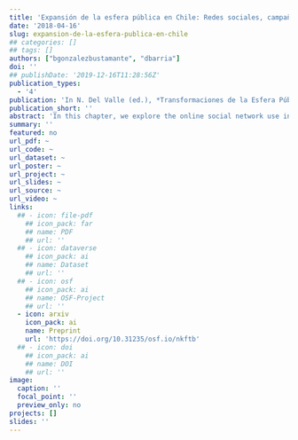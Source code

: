 ```yaml
---
title: 'Expansión de la esfera pública en Chile: Redes sociales, campañas electorales y participación digital'
date: '2018-04-16'
slug: expansion-de-la-esfera-publica-en-chile
## categories: []
## tags: []
authors: ["bgonzalezbustamante", "dbarria"]
doi: ''
## publishDate: '2019-12-16T11:28:56Z'
publication_types:
  - '4'
publication: 'In N. Del Valle (ed.), *Transformaciones de la Esfera Pública en Chile. Luchas Sociales, Espacio Público y Pluralismo Informativo*. Santiago: RIL Editores'
publication_short: ''
abstract: 'In this chapter, we explore the online social network use in electoral campaigns, as well as the political conversations in the digital sphere. For this, we use Chile between 2009 and 2015 as a case study. In order to facilitate the presentation, we divide the chapter into three sections. First of all, we address briefly several theoretical issues with a particular focus on the progress of TIC and their influence on democratic and electoral phenomena. The later, with a specific focus on the online social networks expansion with electoral purposes. After that, we explore the use of social networks in recent electoral campaigns, specifically over the last two presidential elections (2009-2010 and 2013), as well as in other political junctures like public accounts or shocks that affect the political system (e.g. corruption scandals). Finally, in the conclusions, we revisit the initial questions to answer them, considering the theoretical and descriptive work presented.'
summary: ''
featured: no
url_pdf: ~
url_code: ~
url_dataset: ~
url_poster: ~
url_project: ~
url_slides: ~
url_source: ~
url_video: ~
links:
  ## - icon: file-pdf
    ## icon_pack: far
    ## name: PDF
    ## url: ''
  ## - icon: dataverse
    ## icon_pack: ai
    ## name: Dataset
    ## url: ''
  ## - icon: osf
    ## icon_pack: ai
    ## name: OSF-Project
    ## url: ''
  - icon: arxiv
    icon_pack: ai
    name: Preprint
    url: 'https://doi.org/10.31235/osf.io/nkftb'
  ## - icon: doi
    ## icon_pack: ai
    ## name: DOI
    ## url: ''
image:
  caption: ''
  focal_point: ''
  preview_only: no
projects: []
slides: ''
---
```

